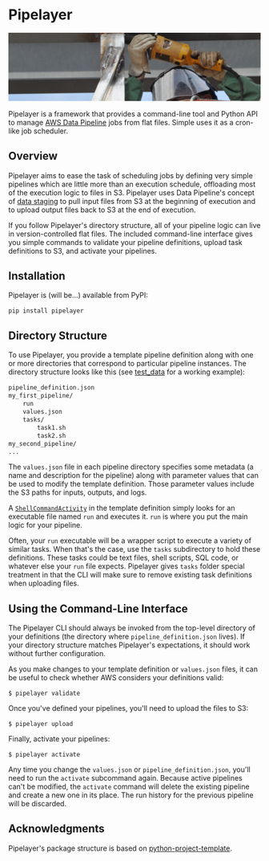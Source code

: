 # Pipelayer

![A worker welding a pipe](welder.jpg)

Pipelayer is a framework that provides a command-line tool and Python API
to manage [AWS Data Pipeline](http://aws.amazon.com/datapipeline/) jobs from flat files.
Simple uses it as a cron-like job scheduler.

## Overview

Pipelayer aims to ease the task of scheduling jobs by defining very simple
pipelines which are little more than an execution schedule, offloading
most of the execution logic to files in S3.
Pipelayer uses Data Pipeline's concept of [data staging](http://docs.aws.amazon.com/datapipeline/latest/DeveloperGuide/dp-concepts-staging.html) to pull input files from S3 at the beginning of execution and to upload output files back to S3 at the end of execution.

If you follow Pipelayer's directory structure, all of your pipeline logic
can live in version-controlled flat files. The included command-line interface
gives you simple commands to validate your pipeline definitions, upload
task definitions to S3, and activate your pipelines.

## Installation

Pipelayer is (will be...) available from PyPI:
```
pip install pipelayer
```

## Directory Structure

To use Pipelayer, you provide a template pipeline definition along with
one or more directories that correspond to particular pipeline instances.
The directory structure looks like this
(see [test_data](tests/test_data) for a working example):
```
pipeline_definition.json
my_first_pipeline/
    run
    values.json
    tasks/
        task1.sh
        task2.sh
my_second_pipeline/
...
```

The `values.json` file in each pipeline directory specifies some metadata
(a name and description for the pipeline) along with parameter values
that can be used to modify the template definition.
Those parameter values include the S3 paths for inputs, outputs, and logs.

A [`ShellCommandActivity`](http://docs.aws.amazon.com/datapipeline/latest/DeveloperGuide/dp-object-shellcommandactivity.html) in the template definition simply looks for an executable file named `run` and executes it.
`run` is where you put the main logic for your pipeline.

Often, your `run` executable will be a wrapper script to execute a variety of similar tasks.
When that's the case, use the `tasks` subdirectory to hold these definitions.
These tasks could be text files, shell scripts, SQL code, or whatever else
your `run` file expects.
Pipelayer gives `tasks` folder special treatment in that the CLI will make
sure to remove existing task definitions when uploading files.

## Using the Command-Line Interface

The Pipelayer CLI should always be invoked from the top-level directory
of your definitions (the directory where `pipeline_definition.json` lives).
If your directory structure matches Pipelayer's expectations, it should
work without further configuration.

As you make changes to your template definition or `values.json` files,
it can be useful to check whether AWS considers your definitions valid:
```
$ pipelayer validate
```

Once you've defined your pipelines, you'll need to upload the files to S3:
```
$ pipelayer upload
```

Finally, activate your pipelines:
```
$ pipelayer activate
```

Any time you change the `values.json` or `pipeline_definition.json`, you'll
need to run the `activate` subcommand again. Because active pipelines can't
be modified, the `activate` command will delete the existing pipeline and
create a new one in its place. The run history for the previous pipeline will
be discarded.

## Acknowledgments

Pipelayer's package structure is based on [python-project-template](https://github.com/seanfisk/python-project-template).
